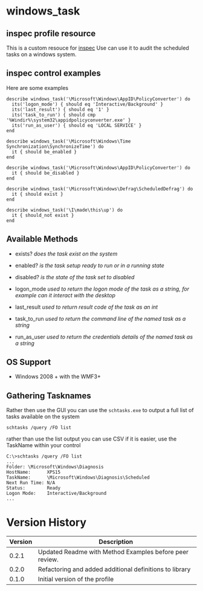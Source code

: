 # windows_task
## inspec profile resource

This is a custom resouce for [inspec](http://inspec.io) Use can use it to audit the
scheduled tasks on a windows system.

## inspec control examples
Here are some examples 
```
describe windows_task('\Microsoft\Windows\AppID\PolicyConverter') do
  its('logon_mode') { should eq 'Interactive/Background' }
  its('last_result') { should eq '1' }
  its('task_to_run') { should cmp '%Windir%\system32\appidpolicyconverter.exe' }
  its('run_as_user') { should eq 'LOCAL SERVICE' }
end

describe windows_task('\Microsoft\Windows\Time Synchronization\SynchronizeTime') do
  it { should be_enabled }
end

describe windows_task('\Microsoft\Windows\AppID\PolicyConverter') do
  it { should be_disabled }
end

describe windows_task('\Microsoft\Windows\Defrag\ScheduledDefrag') do
  it { should exist }
end

describe windows_task('\I\made\this\up') do
  it { should_not exist }
end
```

## Available Methods
* exists?
  _does the task exist on the system_

* enabled?
  _is the task setup ready to run or in a running state_

* disabled?
  _is the state of the task set to disabled_

* logon_mode
  _used to return the logon mode of the task as a string, for example can it interact with the desktop_

* last_result
  _used to return result code of the task as an int_

* task_to_run
  _used to return the command line of the named task as a string_ 

* run_as_user
 _used to return the credentials details of the named task as a string_

 ## OS Support

 * Windows 2008 + with the WMF3+

 ## Gathering Tasknames
 Rather then use the GUI you can use the `schtasks.exe` to output a full list of tasks 
 available on the system

 `schtasks /query /FO list`

 rather than use the list output you can use CSV if it is easier, use the TaskName within your control

```
C:\>schtasks /query /FO list
...
Folder: \Microsoft\Windows\Diagnosis
HostName:      XPS15
TaskName:      \Microsoft\Windows\Diagnosis\Scheduled
Next Run Time: N/A
Status:        Ready
Logon Mode:    Interactive/Background
...
```

# Version History
Version | Description
--- | ---
0.2.1 | Updated Readme with Method Examples before peer review.
0.2.0 | Refactoring and added additional definitions to library
0.1.0 | Initial version of the profile